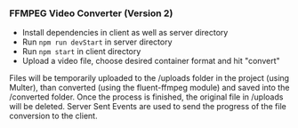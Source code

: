 ### FFMPEG Video Converter (Version 2)

- Install dependencies in client as well as server directory
- Run ``npm run devStart`` in server directory
- Run ``npm start`` in client directory
- Upload a video file, choose desired container format and hit "convert"

Files will be temporarily uploaded to the /uploads folder in the project (using Multer), than converted (using the fluent-ffmpeg module) and saved into the /converted folder. Once the process is finished, the original file in /uploads will be deleted. Server Sent Events are used to send the progress of the file conversion to the client.